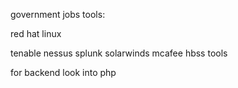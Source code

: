 government jobs tools:

red hat linux 

tenable nessus
splunk
solarwinds 
mcafee hbss tools

for backend look into php